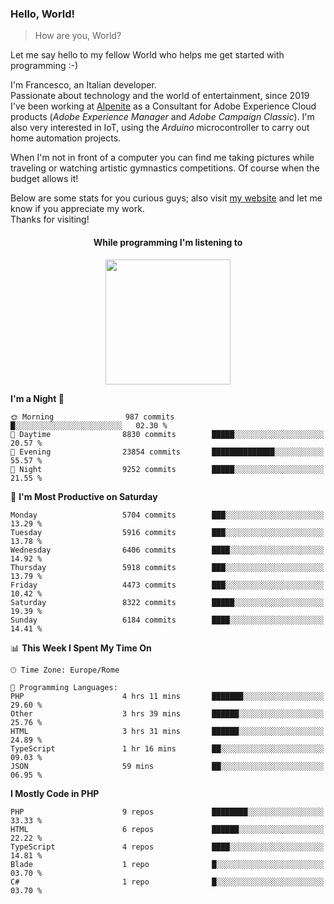 ### Hello, World!

> How are you, World?

Let me say hello to my fellow World who helps me get started with programming :-)

I'm Francesco, an Italian developer.  
Passionate about technology and the world of entertainment, since 2019 I've been working at [Alpenite](https://www.alpenite.com) as a Consultant for Adobe Experience Cloud products (*Adobe Experience Manager* and *Adobe Campaign Classic*). I'm also very interested in IoT, using the *Arduino* microcontroller to carry out home automation projects.

When I'm not in front of a computer you can find me taking pictures while traveling or watching artistic gymnastics competitions. Of course when the budget allows it!

Below are some stats for you curious guys; also visit [my website](https://www.francescorega.eu) and let me know if you appreciate my work.  
Thanks for visiting!

<div align="center">
  <h4>While programming I'm listening to</h4>
  <a href="https://apps.francescorega.eu/now-playing/11147232609" target="_blank"><img src="https://apps.francescorega.eu/now-playing/11147232609" width="200"></a>
</div>

<!--START_SECTION:waka-->
**I'm a Night 🦉** 

```text
🌞 Morning                987 commits         █░░░░░░░░░░░░░░░░░░░░░░░░   02.30 % 
🌆 Daytime                8830 commits        █████░░░░░░░░░░░░░░░░░░░░   20.57 % 
🌃 Evening                23854 commits       ██████████████░░░░░░░░░░░   55.57 % 
🌙 Night                  9252 commits        █████░░░░░░░░░░░░░░░░░░░░   21.55 % 
```
📅 **I'm Most Productive on Saturday** 

```text
Monday                   5704 commits        ███░░░░░░░░░░░░░░░░░░░░░░   13.29 % 
Tuesday                  5916 commits        ███░░░░░░░░░░░░░░░░░░░░░░   13.78 % 
Wednesday                6406 commits        ████░░░░░░░░░░░░░░░░░░░░░   14.92 % 
Thursday                 5918 commits        ███░░░░░░░░░░░░░░░░░░░░░░   13.79 % 
Friday                   4473 commits        ███░░░░░░░░░░░░░░░░░░░░░░   10.42 % 
Saturday                 8322 commits        █████░░░░░░░░░░░░░░░░░░░░   19.39 % 
Sunday                   6184 commits        ████░░░░░░░░░░░░░░░░░░░░░   14.41 % 
```


📊 **This Week I Spent My Time On** 

```text
🕑︎ Time Zone: Europe/Rome

💬 Programming Languages: 
PHP                      4 hrs 11 mins       ███████░░░░░░░░░░░░░░░░░░   29.60 % 
Other                    3 hrs 39 mins       ██████░░░░░░░░░░░░░░░░░░░   25.76 % 
HTML                     3 hrs 31 mins       ██████░░░░░░░░░░░░░░░░░░░   24.89 % 
TypeScript               1 hr 16 mins        ██░░░░░░░░░░░░░░░░░░░░░░░   09.03 % 
JSON                     59 mins             ██░░░░░░░░░░░░░░░░░░░░░░░   06.95 % 
```

**I Mostly Code in PHP** 

```text
PHP                      9 repos             ████████░░░░░░░░░░░░░░░░░   33.33 % 
HTML                     6 repos             ██████░░░░░░░░░░░░░░░░░░░   22.22 % 
TypeScript               4 repos             ████░░░░░░░░░░░░░░░░░░░░░   14.81 % 
Blade                    1 repo              █░░░░░░░░░░░░░░░░░░░░░░░░   03.70 % 
C#                       1 repo              █░░░░░░░░░░░░░░░░░░░░░░░░   03.70 % 
```




<!--END_SECTION:waka-->
